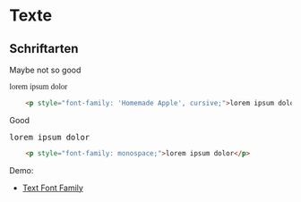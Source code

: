 # Texte

## Schriftarten

<style>
@import url('https://fonts.googleapis.com/css2?family=Homemade+Apple&display=swap');
</style>


<div class="flex flex-wrap">
<div class="w-1/6">
	<p>
		Maybe not so good
	<p>
</div>
<div class="w-2/6">
	<p style="font-family: 'Homemade Apple', cursive;">lorem ipsum dolor</p>
</div>
<div class="w-3/6">

``` html
	<p style="font-family: 'Homemade Apple', cursive;">lorem ipsum dolor</p>
```
</div>
<div class="w-1/6">
	<p>
		Good
	<p>
</div>
<div class="w-2/6">
	<p style="font-family: monospace;">lorem ipsum dolor</p>
</div>
<div class="w-3/6">

``` html
	<p style="font-family: monospace;">lorem ipsum dolor</p>
```
</div>
</div>

Demo:

- [Text Font Family](/accessibility-crash-course/demo/text-font-family)
